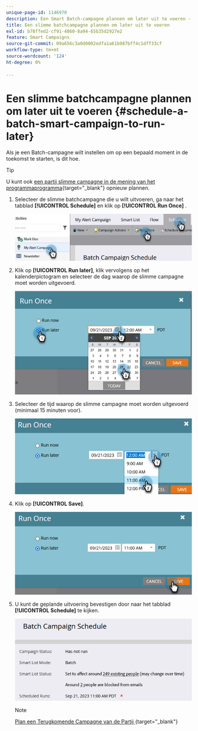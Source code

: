 ```yaml
---
unique-page-id: 1146970
description: Een Smart Batch-campagne plannen om later uit te voeren - Marketo Docs - Productdocumentatie
title: Een slimme batchcampagne plannen om later uit te voeren
exl-id: b78ffed2-cf91-4860-8a94-65b35d2927e2
feature: Smart Campaigns
source-git-commit: 09a656c3a0d0002edfa1a61b987bff4c1dff33cf
workflow-type: tm+mt
source-wordcount: '124'
ht-degree: 0%

---
```


# Een slimme batchcampagne plannen om later uit te voeren {#schedule-a-batch-smart-campaign-to-run-later}

Als je een Batch-campagne wilt instellen om op een bepaald moment in de toekomst te starten, is dit hoe.

>[!TIP]
>
>U kunt ook [&#x200B; een partij slimme campagne in de mening van het programmaprogramma &#x200B;](/help/marketo/product-docs/core-marketo-concepts/programs/program-schedule-view/reschedule-a-batch-smart-campaign-in-the-program-schedule-view.md){target="_blank"} opnieuw plannen.

1. Selecteer de slimme batchcampagne die u wilt uitvoeren, ga naar het tabblad **[!UICONTROL Schedule]** en klik op **[!UICONTROL Run Once]** .

   ![](assets/schedule-a-batch-smart-campaign-to-run-later-1.png)

1. Klik op **[!UICONTROL Run later]**, klik vervolgens op het kalenderpictogram en selecteer de dag waarop de slimme campagne moet worden uitgevoerd.

   ![](assets/schedule-a-batch-smart-campaign-to-run-later-2.png)

1. Selecteer de tijd waarop de slimme campagne moet worden uitgevoerd (minimaal 15 minuten voor).

   ![](assets/schedule-a-batch-smart-campaign-to-run-later-3.png)

1. Klik op **[!UICONTROL Save]**.

   ![](assets/schedule-a-batch-smart-campaign-to-run-later-4.png)

1. U kunt de geplande uitvoering bevestigen door naar het tabblad **[!UICONTROL Schedule]** te kijken.

   ![](assets/schedule-a-batch-smart-campaign-to-run-later-5.png)

   >[!NOTE]
   >
   >[&#x200B; Plan een Terugkomende Campagne van de Partij &#x200B;](/help/marketo/product-docs/core-marketo-concepts/smart-campaigns/using-smart-campaigns/schedule-a-recurring-batch-campaign.md){target="_blank"}
